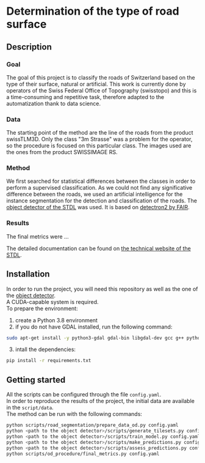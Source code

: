
# Determination of the type of road surface

## Description

### Goal
The goal of this project is to classify the roads of Switzerland based on the type of their surface, natural or artificial. This work is currently done by operators of the Swiss Federal Office of Topography (swisstopo) and this is a time-consuming and repetitive task, therefore adapted to the automatization thank to data science. <br>

### Data
The starting point of the method are the line of the roads from the product swissTLM3D. Only the class "3m Strasse" was a problem for the operator, so the procedure is focused on this particular class. The images used are the ones from the product SWISSIMAGE RS.<br>

### Method
We first searched for statistical differences between the classes in order to perform a supervised classification. As we could not find any significative difference between the roads, we used an artificial intelligence for the instance segmentation for the detection and classification of the roads. The [object detector of the STDL](https://github.com/swiss-territorial-data-lab/object-detector) was used. It is based on [detectron2 by FAIR](https://github.com/facebookresearch/detectron2).

### Results
The final metrics were ...


The detailed documentation can be found on [the technical website of the STDL](https://tech.stdl.ch/).

## Installation
In order to run the project, you will need this repository as well as the one of the [object detector](https://github.com/swiss-territorial-data-lab/object-detector).<br>
A CUDA-capable system is required. <br>
To prepare the environment:

1. create a Python 3.8 environment
2. if you do not have GDAL installed, run the following command:
```bash 
sudo apt-get install -y python3-gdal gdal-bin libgdal-dev gcc g++ python3.8-dev
```
3. intall the dependencies:
```bash
pip install -r requirements.txt
```

## Getting started
All the scripts can be configured through the file `config.yaml`. <br>
In order to reproduce the results of the project, the initial data are available in the `script/data`.<br>
The method can be run with the following commands:
```bash
python scripts/road_segmentation/prepare_data_od.py config.yaml
python <path to the object detector>/scripts/generate_tilesets.py config.yaml
python <path to the object detector>/scripts/train_model.py config.yaml 
python <path to the object detector>/scripts/make_predictions.py config.yaml
python <path to the object detector>/scripts/assess_predictions.py config.yaml
python scripts/od_procedure/final_metrics.py config.yaml
```